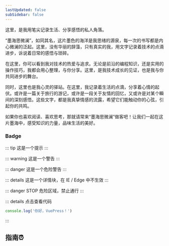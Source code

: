 ```yaml
---
lastUpdated: false
subSidebar: false
---
```

这里，是我用笔尖记录生活、分享感悟的私人角落。

“墨海思微澜”，如同其名，这片墨色的海洋是我思绪的源泉，每一次的书写都是内心微澜的泛起。这里，没有华丽的辞藻，只有真实的我，用文字记录着技术的点滴进步，诉说着日常的感悟与琐碎。

在这里，你可以看到我对技术的热爱与追求。无论是前沿的编程知识，还是实用的操作技巧，我都会用心整理，与你分享。这里，是我技术成长的见证，也是我与你共同进步的舞台。

同时，这里也是我心灵的驿站。在这里，我记录着生活的点滴，分享着心情的起伏。或许是一篇关于旅行的游记，或许是一段关于友情的回忆，又或许是对某个瞬间的深刻感悟。这些文字，都是我真挚情感的流露，希望它们能触动你的心弦，引起你的共鸣。

如果你也喜欢阅读、喜欢思考，那就请常来“墨海思微澜”做客吧！让我们一起在这片墨海中，感受知识的力量，品味生活的美好。


### Badge <Badge text="beta" type="warning"/> <Badge text="默认主题"/>
::: tip
这是一个提示
:::

::: warning
这是一个警告
:::

::: danger
这是一个危险警告
:::

::: details
这是一个详情块，在 IE / Edge 中不生效
:::

::: danger STOP
危险区域，禁止通行
:::

::: details 点击查看代码
```js
console.log('你好，VuePress！')
```
:::
## 指南⏰



